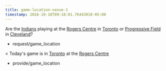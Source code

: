 ```yaml
---
title: game-location-venue-1
timestamp: 2016-10-18T09:18:01.76443018-05:00
---
```


Are the [Indians](team) playing at the [Rogers Centre](game_location#venue) in [Toronto](game_location#city) or [Progressive Field](game_location#venue) in [Cleveland](game_location#city)?
* request/game_location

< Today's game is in [Toronto](game_location#city) at the [Rogers Centre](game_location#venue)
* provide/game_location
